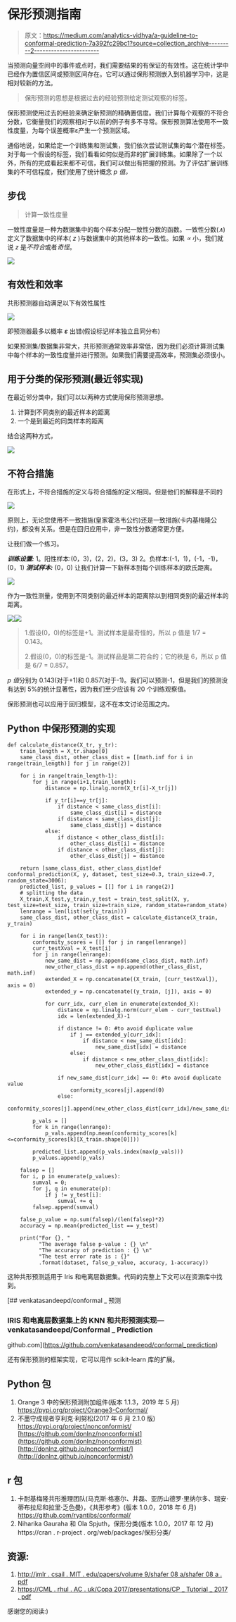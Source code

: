 # 保形预测指南

> 原文：<https://medium.com/analytics-vidhya/a-guideline-to-conformal-prediction-7a392fc29bc1?source=collection_archive---------2----------------------->

当预测向量空间中的事件或点时，我们需要结果的有保证的有效性。这在统计学中已经作为置信区间或预测区间存在。它可以通过保形预测嵌入到机器学习中，这是相对较新的方法。

> 保形预测的思想是根据过去的经验预测给定测试观察的标签。

保形预测使用过去的经验来确定新预测的精确置信度。我们计算每个观察的不符合分数，它衡量我们的观察相对于以前的例子有多不寻常。保形预测算法使用不一致性度量，为每个误差概率ε产生一个预测区域。

通俗地说，如果给定一个训练集和测试集，我们依次尝试测试集的每个潜在标签。对于每一个假设的标签，我们看看如何似是而非的扩展训练集。如果除了一个以外，所有的完成看起来都不可信，我们可以做出有把握的预测。为了评估扩展训练集的不可信程度，我们使用了统计概念 *p 值。*

## 步伐

> 计算一致性度量

一致性度量是一种为数据集中的每个样本分配一致性分数的函数。一致性分数(*∧*)定义了数据集中的样本( *z* )与数据集中的其他样本的一致性。如果 *∝* 小，我们就说 *z* 是*不符合*或者*奇怪*。

![](img/150ec639e1bfe0b16b44a8a24d87ed32.png)

## 有效性和效率

共形预测器自动满足以下有效性属性

![](img/4de644aa6c7e4c6f4d400162f9062b07.png)

即预测器最多以概率 ***ε*** 出错(假设标记样本独立且同分布)

如果预测集/数据集非常大，共形预测通常效率非常低，因为我们必须计算测试集中每个样本的一致性度量并进行预测。如果我们需要提高效率，预测集必须很小。

## 用于分类的保形预测(最近邻实现)

在最近邻分类中，我们可以以两种方式使用保形预测思想。

1.  计算到不同类别的最近样本的距离
2.  一个是到最近的同类样本的距离

结合这两种方式，

![](img/2b13598e96fbb73532dd0c57f1066f54.png)

## 不符合措施

在形式上，不符合措施的定义与符合措施的定义相同。但是他们的解释是不同的

![](img/7892ac5c73accf6883e4471db58c2ff9.png)

原则上，无论您使用不一致措施(皇家霍洛韦公约)还是一致措施(卡内基梅隆公约)，都没有关系。但是在回归应用中，非一致性分数通常更方便。

让我们做一个练习。

***训练设置:***
1。阳性样本:(0，3)，(2，2)，(3，3)
2。负样本:(-1，1)，(-1，-1)，(0，1)
***测试样本:*** (0，0)
让我们计算一下新样本到每个训练样本的欧氏距离。

![](img/52fe6752dbe99d97f20938362e89009c.png)

作为一致性测量，使用到不同类别的最近样本的距离除以到相同类别的最近样本的距离。

![](img/58eec27ee89046d59f42d173bb396826.png)![](img/9fc78a749e1495b8a20b46bbcdcff717.png)

> 1.假设(0，0)的标签是+1。测试样本是最奇怪的，所以 p 值是 1/7 = 0.143。
> 
> 2.假设(0，0)的标签是-1。测试样品是第二符合的；它的秩是 6，所以 p 值是 6/7 = 0.857。

*p 值*分别为 0.143(对于+1)和 0.857(对于-1)。我们可以预测-1，但是我们的预测没有达到 5%的统计显著性，因为我们至少应该有 20 个训练观察值。

保形预测也可以应用于回归模型，这不在本文讨论范围之内。

## Python 中保形预测的实现

```
def calculate_distance(X_tr, y_tr):
    train_length = X_tr.shape[0]
    same_class_dist, other_class_dist = [[math.inf for i in range(train_length)] for j in range(2)]

    for i in range(train_length-1):
        for j in range(i+1,train_length):
            distance = np.linalg.norm(X_tr[i]-X_tr[j])

            if y_tr[i]==y_tr[j]:
                if distance < same_class_dist[i]:
                    same_class_dist[i] = distance
                if distance < same_class_dist[j]:
                    same_class_dist[j] = distance
            else:
                if distance < other_class_dist[i]:
                    other_class_dist[i] = distance
                if distance < other_class_dist[j]:
                    other_class_dist[j] = distance

    return [same_class_dist, other_class_dist]def conformal_prediction(X, y, dataset, test_size=0.3, train_size=0.7, random_state=3006):
    predicted_list, p_values = [[] for i in range(2)]
    # splitting the data
    X_train,X_test,y_train,y_test = train_test_split(X, y, test_size=test_size, train_size=train_size, random_state=random_state)
    lenrange = len(list(set(y_train)))
    same_class_dist, other_class_dist = calculate_distance(X_train, y_train)

    for i in range(len(X_test)):
        conformity_scores = [[] for j in range(lenrange)]
        curr_testXval = X_test[i]
        for j in range(lenrange):
            new_same_dist = np.append(same_class_dist, math.inf)
            new_other_class_dist = np.append(other_class_dist, math.inf)
            extended_X = np.concatenate((X_train, [curr_testXval]), axis = 0)
            extended_y = np.concatenate((y_train, [j]), axis = 0)

            for curr_idx, curr_elem in enumerate(extended_X):
                distance = np.linalg.norm(curr_elem - curr_testXval)
                idx = len(extended_X)-1

                if distance != 0: #to avoid duplicate value
                    if j == extended_y[curr_idx]:
                        if distance < new_same_dist[idx]:
                            new_same_dist[idx] = distance
                    else:
                        if distance < new_other_class_dist[idx]:
                            new_other_class_dist[idx] = distance

                if new_same_dist[curr_idx] == 0: #to avoid duplicate value
                    conformity_scores[j].append(0)
                else:
                    conformity_scores[j].append(new_other_class_dist[curr_idx]/new_same_dist[curr_idx])

        p_vals = []
        for k in range(lenrange):
            p_vals.append(np.mean(conformity_scores[k]<=conformity_scores[k][X_train.shape[0]]))

        predicted_list.append(p_vals.index(max(p_vals)))
        p_values.append(p_vals)

    falsep = []
    for i, p in enumerate(p_values):
        sumval = 0;
        for j, q in enumerate(p):
            if j != y_test[i]:
                sumval += q
        falsep.append(sumval)

    false_p_value = np.sum(falsep)/(len(falsep)*2)
    accuracy = np.mean(predicted_list == y_test)

    print("For {}, "
          "The average false p-value : {} \n"
          "The accuracy of prediction : {} \n"
          "The test error rate is : {}"
          .format(dataset, false_p_value, accuracy, 1-accuracy))
```

这种共形预测适用于 Iris 和电离层数据集。代码的完整上下文可以在资源库中找到。

[](https://github.com/venkatasandeepd/conformal_prediction) [## venkatasandeepd/conformal _ 预测

### IRIS 和电离层数据集上的 KNN 和共形预测实现—venkatasandeepd/Conformal _ Prediction

github.com](https://github.com/venkatasandeepd/conformal_prediction) 

还有保形预测的框架实现，它可以用作 scikit-learn 库的扩展。

## Python 包

1.  Orange 3 中的保形预测附加组件(版本 1.1.3，2019 年 5 月)
    https://pypi.org/project/Orange3-Conformal/
2.  不墨守成规者亨利克·利努松(2017 年 6 月 2.1.0 版)
    https://pypi.org/project/nonconformist/
    [https://github.com/donlnz/nonconformist](https://github.com/donlnz/nonconformist)
    [http://donlnz.github.io/nonconformist/](http://donlnz.github.io/nonconformist/)

## r 包

1.  卡耐基梅隆共形推理团队(马克斯·格塞尔、井磊、亚历山德罗·里纳尔多、瑞安·蒂布拉尼和拉里·乏色曼)，《共形参考》(版本 1.0.0，2018 年 6 月)
    https://github.com/ryantibs/conformal/
2.  Niharika Gauraha 和 Ola Spjuth，保形分类(版本 1.0.0，2017 年 12 月)
    https://cran . r-project . org/web/packages/保形分类/

## 资源:

1.  [http://jmlr . csail . MIT . edu/papers/volume 9/shafer 08 a/shafer 08 a . pdf](http://jmlr.csail.mit.edu/papers/volume9/shafer08a/shafer08a.pdf)
2.  [https://CML . rhul . AC . uk/Copa 2017/presentations/CP _ Tutorial _ 2017 . pdf](https://cml.rhul.ac.uk/copa2017/presentations/CP_Tutorial_2017.pdf)

感谢您的阅读:)